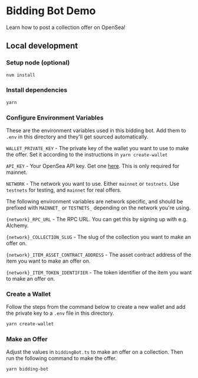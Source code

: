 # Bidding Bot Demo

Learn how to post a collection offer on OpenSea!

## Local development

### Setup node (optional)

```sh
nvm install
```

### Install dependencies

```sh
yarn
```

### Configure Environment Variables

These are the environment variables used in this bidding bot. Add them to `.env` in this directory and they'll get sourced automatically.

`WALLET_PRIVATE_KEY` - The private key of the wallet you want to use to make the offer. Set it according to the instructions 
in `yarn create-wallet`

`API_KEY` - Your OpenSea API key. Get one [here](https://docs.opensea.io/reference/request-an-api-key). This is only required for mainnet.

`NETWORK` - The network you want to use. Either `mainnet` or `testnets`. Use `testnets` for testing, and `mainnet` for real offers.

The following environment variables are network specific, and should be prefixed with `MAINNET_` or `TESTNETS_` depending on the network you're using.

`{network}_RPC_URL` - The RPC URL. You can get this by signing up with e.g. Alchemy.

`{network}_COLLECTION_SLUG` - The slug of the collection you want to make an offer on.

`{network}_ITEM_ASSET_CONTRACT_ADDRESS` - The asset contract address of the item you want to make an offer on.

`{network}_ITEM_TOKEN_IDENTIFIER` - The token identifier of the item you want to make an offer on.

### Create a Wallet

Follow the steps from the command below to create a new wallet and add the private key to a `.env` file in this directory.

```sh
yarn create-wallet
```

### Make an Offer

Adjust the values in `biddingBot.ts` to make an offer on a collection. Then run the following command to make the offer.

```sh
yarn bidding-bot
```

